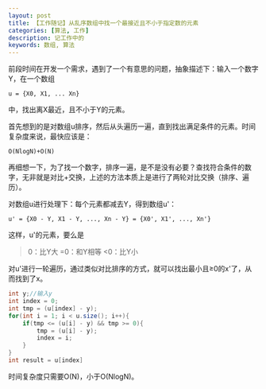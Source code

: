 ```yaml
---
layout: post
title: 【工作随记】从乱序数组中找一个最接近且不小于指定数的元素
categories: [算法, 工作]
description: 记工作中的
keywords: 数组, 算法
---
```


前段时间在开发一个需求，遇到了一个有意思的问题，抽象描述下：输入一个数字Y，在一个数组
```
u = {X0, X1, ... Xn}
```
中，找出离X最近，且不小于Y的元素。

首先想到的是对数组u排序，然后从头遍历一遍，直到找出满足条件的元素。时间复杂度来说，最快应该是：
```
O(NlogN)+O(N)
```

再细想一下，为了找一个数字，排序一遍，是不是没有必要？查找符合条件的数字，无非就是对比+交换，上述的方法本质上是进行了两轮对比交换（排序、遍历）。


对数组u进行处理下：每个元素都减去Y，得到数组u'：
```
u' = {X0 - Y, X1 - Y, ..., Xn - Y} = {X0', X1', ..., Xn'}
```
这样，u'的元素，要么是
>0：比Y大
=0：和Y相等
<0：比Y小

对u'进行一轮遍历，通过类似对比排序的方式，就可以找出最小且≥0的x'了，从而找到了x。
```java
int y;//输入y
int index = 0;
int tmp = (u[index] - y);
for(int i = 1; i < u.size(); i++){
    if(tmp <= (u[i] - y) && tmp >= 0){
        tmp = (u[i] - y);
        index = i;
    }
}
int result = u[index]
```
时间复杂度只需要O(N)，小于O(NlogN)。